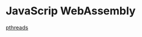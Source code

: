 # JavaScrip WebAssembly
[pthreads](https://github.com/kripken/emscripten/wiki/Pthreads-with-WebAssembly)
